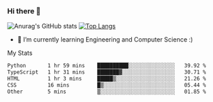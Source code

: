 ### Hi there 👋

![Anurag's GitHub stats](https://github-readme-stats.vercel.app/api?username=MatteoIorio11&show_icons=true&theme=dark) 
[![Top Langs](https://github-readme-stats.vercel.app/api/top-langs/?username=MatteoIorio11&theme=dark)](https://github.com/MatteoIorio11/github-readme-stats)

- 🌱 I’m currently learning Engineering and Computer Science :)

<!--
**MatteoIorio11/MatteoIorio11** is a ✨ _special_ ✨ repository because its `README.md` (this file) appears on your GitHub profile.

Here are some ideas to get you started:

- 🔭 I’m currently working on ...
- 🌱 I’m currently learning ...
- 👯 I’m looking to collaborate on ...
- 🤔 I’m looking for help with ...
- 💬 Ask me about ...
- 📫 How to reach me: ...
- 😄 Pronouns: ...
- ⚡ Fun fact: ...
-->
My Stats
<!--START_SECTION:waka-->

```txt
Python       1 hr 59 mins    ██████████░░░░░░░░░░░░░░░   39.92 %
TypeScript   1 hr 31 mins    ███████▓░░░░░░░░░░░░░░░░░   30.71 %
HTML         1 hr 3 mins     █████▒░░░░░░░░░░░░░░░░░░░   21.26 %
CSS          16 mins         █▒░░░░░░░░░░░░░░░░░░░░░░░   05.44 %
Other        5 mins          ▒░░░░░░░░░░░░░░░░░░░░░░░░   01.85 %
```

<!--END_SECTION:waka-->
